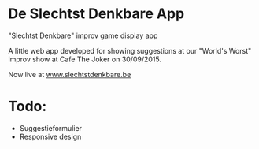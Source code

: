 # De Slechtst Denkbare App
"Slechtst Denkbare" improv game display app

A little web app developed for showing suggestions at our "World's Worst" improv show at Cafe The Joker on 30/09/2015.

Now live at www.slechtstdenkbare.be

# Todo:

- Suggestieformulier
- Responsive design

